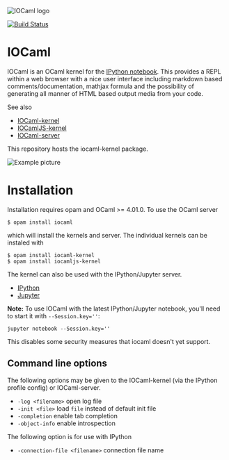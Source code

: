 ![IOCaml logo](https://raw.githubusercontent.com/andrewray/iocamlserver/master/logos/IOlogo.png "IOCaml logo")

[![Build Status](https://travis-ci.org/andrewray/iocaml.svg?branch=master)](https://travis-ci.org/andrewray/iocaml)

IOCaml
======

IOCaml is an OCaml kernel for the 
[IPython notebook](http://ipython.org/notebook.html). 
This provides a REPL within a web browser with a nice user interface 
including markdown based comments/documentation, mathjax formula and 
the possibility of generating all manner of HTML based output media 
from your code.  

See also

* [IOCaml-kernel](https://github.com/andrewray/iocaml)
* [IOCamlJS-kernel](https://github.com/andrewray/iocamljs)
* [IOCaml-server](https://github.com/andrewray/iocamlserver)

This repository hosts the iocaml-kernel package.

![Example picture](https://github.com/andrewray/iocaml/raw/master/notebooks/notebook-example-polys.png)

# Installation

Installation requires opam and OCaml >= 4.01.0.  To use the OCaml server 

```
$ opam install iocaml
```

which will install the kernels and server.  The individual kernels can be instaled with

```
$ opam install iocaml-kernel
$ opam install iocamljs-kernel
```

The kernel can also be used with the IPython/Jupyter server.

* [IPython](https://github.com/andrewray/iocaml/wiki/ipython_install) 
* [Jupyter](https://github.com/andrewray/iocaml/wiki/jupyter)

**Note:** To use IOCaml with the latest IPython/Jupyter notebook, you'll need to start it with `--Session.key=''`:
```
jupyter notebook --Session.key=''
```
This disables some security measures that iocaml doesn't yet support.

## Command line options

The following options may be given to the IOCaml-kernel (via
the IPython profile config) or IOCaml-server.

* ``` -log <filename> ``` open log file
* ``` -init <file> ``` load ```file``` instead of default init file
* ``` -completion ``` enable tab completion
* ``` -object-info ``` enable introspection

The following option is for use with IPython

* ``` -connection-file <filename> ``` connection file name

